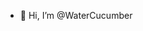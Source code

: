 - 👋 Hi, I’m @WaterCucumber

<!---
WaterCucumber/WaterCucumber is a ✨ special ✨ repository because its `README.md` (this file) appears on your GitHub profile.
You can click the Preview link to take a look at your changes.
--->
